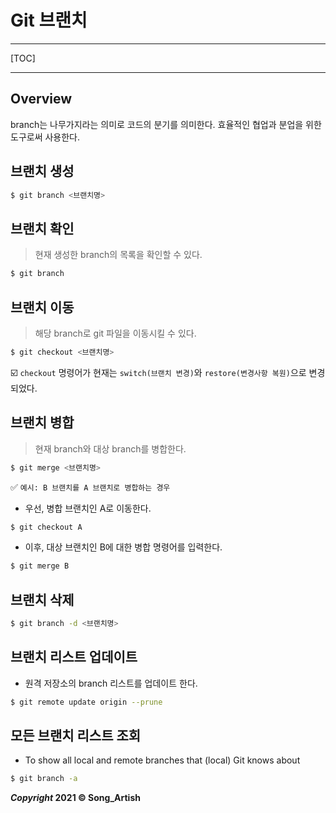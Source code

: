 # Git 브랜치

---

[TOC]

---



## Overview

branch는 나무가지라는 의미로 코드의 분기를 의미한다. 효율적인 협업과 분업을 위한 도구로써 사용한다.



## 브랜치 생성

```bash
$ git branch <브랜치명>
```



## 브랜치 확인

> 현재 생성한 branch의 목록을 확인할 수 있다.

```bash
$ git branch
```



## 브랜치 이동

> 해당 branch로 git 파일을 이동시킬 수 있다.

```bash
$ git checkout <브랜치명>
```

:ballot_box_with_check: `checkout` 명령어가 현재는 `switch(브랜치 변경)`와 `restore(변경사항 복원)`으로 변경되었다.



## 브랜치 병합

> 현재 branch와 대상 branch를 병합한다.

```bash
$ git merge <브랜치명>
```

:white_check_mark: `예시: B 브랜치를 A 브랜치로 병합하는 경우`

- 우선, 병합 브랜치인 A로 이동한다.

```bash
$ git checkout A
```

- 이후, 대상 브랜치인 B에 대한 병합 명령어를 입력한다.

```bash
$ git merge B
```



## 브랜치 삭제

```bash
$ git branch -d <브랜치명>
```



## 브랜치 리스트 업데이트

- 원격 저장소의 branch 리스트를 업데이트 한다.

```bash
$ git remote update origin --prune
```



## 모든 브랜치 리스트 조회

- To show all local and remote branches that (local) Git knows about

```bash
$ git branch -a
```



***Copyright* 2021 © Song_Artish**